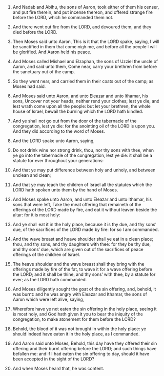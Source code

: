 1. And Nadab and Abihu, the sons of Aaron, took either of them his
censer, and put fire therein, and put incense thereon, and offered
strange fire before the LORD, which he commanded them not.

2. And there went out fire from the LORD, and devoured them, and
they died before the LORD.

3. Then Moses said unto Aaron, This is it that the LORD spake,
saying, I will be sanctified in them that come nigh me, and before all
the people I will be glorified. And Aaron held his peace.

4. And Moses called Mishael and Elzaphan, the sons of Uzziel the
uncle of Aaron, and said unto them, Come near, carry your brethren
from before the sanctuary out of the camp.

5. So they went near, and carried them in their coats out of the
camp; as Moses had said.

6. And Moses said unto Aaron, and unto Eleazar and unto Ithamar, his
sons, Uncover not your heads, neither rend your clothes; lest ye die,
and lest wrath come upon all the people: but let your brethren, the
whole house of Israel, bewail the burning which the LORD hath kindled.

7. And ye shall not go out from the door of the tabernacle of the
congregation, lest ye die: for the anointing oil of the LORD is upon
you. And they did according to the word of Moses.

8. And the LORD spake unto Aaron, saying,

9. Do not drink wine nor
strong drink, thou, nor thy sons with thee, when ye go into the
tabernacle of the congregation, lest ye die: it shall be a statute for
ever throughout your generations:

10. And that ye may put difference
between holy and unholy, and between unclean and clean;

11. And that
ye may teach the children of Israel all the statutes which the LORD
hath spoken unto them by the hand of Moses.

12. And Moses spake unto Aaron, and unto Eleazar and unto Ithamar,
his sons that were left, Take the meat offering that remaineth of the
offerings of the LORD made by fire, and eat it without leaven beside
the altar: for it is most holy:

13. And ye shall eat it in the holy
place, because it is thy due, and thy sons’ due, of the sacrifices of
the LORD made by fire: for so I am commanded.

14. And the wave breast and heave shoulder shall ye eat in a clean
place; thou, and thy sons, and thy daughters with thee: for they be
thy due, and thy sons’ due, which are given out of the sacrifices of
peace offerings of the children of Israel.

15. The heave shoulder and the wave breast shall they bring with the
offerings made by fire of the fat, to wave it for a wave offering
before the LORD; and it shall be thine, and thy sons’ with thee, by a
statute for ever; as the LORD hath commanded.

16. And Moses diligently sought the goat of the sin offering, and,
behold, it was burnt: and he was angry with Eleazar and Ithamar, the
sons of Aaron which were left alive, saying,

17. Wherefore have ye
not eaten the sin offering in the holy place, seeing it is most holy,
and God hath given it you to bear the iniquity of the congregation, to
make atonement for them before the LORD?

18. Behold, the blood of
it was not brought in within the holy place: ye should indeed have
eaten it in the holy place, as I commanded.

19. And Aaron said unto Moses, Behold, this day have they offered
their sin offering and their burnt offering before the LORD; and such
things have befallen me: and if I had eaten the sin offering to day,
should it have been accepted in the sight of the LORD?

20. And when
Moses heard that, he was content.